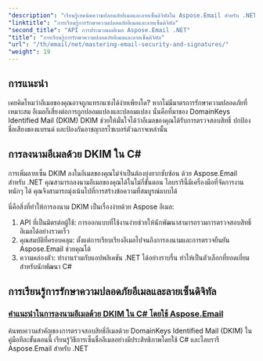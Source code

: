 ```yaml
---
"description": "เรียนรู้เทคนิคความปลอดภัยอีเมลและลายเซ็นดิจิทัลใน Aspose.Email สำหรับ .NET สำรวจบทช่วยสอนแบบทีละขั้นตอน รวมถึงการลงนาม DKIM ใน C#"
"linktitle": "การเรียนรู้การรักษาความปลอดภัยอีเมลและลายเซ็นดิจิทัล"
"second_title": "API การประมวลผลอีเมล Aspose.Email .NET"
"title": "การเรียนรู้การรักษาความปลอดภัยอีเมลและลายเซ็นดิจิทัล"
"url": "/th/email/net/mastering-email-security-and-signatures/"
"weight": 19
---
```


## การแนะนำ 

เคยคิดไหมว่าอีเมลของคุณอาจถูกแทรกแซงได้ง่ายเพียงใด? หากไม่มีมาตรการรักษาความปลอดภัยที่เหมาะสม อีเมลก็เสี่ยงต่อการถูกปลอมแปลงและปลอมแปลง นั่นคือที่มาของ DomainKeys Identified Mail (DKIM) DKIM ช่วยให้มั่นใจได้ว่าอีเมลของคุณได้รับการตรวจสอบสิทธิ์ ปกป้องชื่อเสียงของแบรนด์ และป้องกันอาชญากรไซเบอร์ตัวฉกาจเหล่านั้น  

## การลงนามอีเมลด้วย DKIM ใน C#  

การเพิ่มลายเซ็น DKIM ลงในอีเมลของคุณไม่จำเป็นต้องยุ่งยากซับซ้อน ด้วย Aspose.Email สำหรับ .NET คุณสามารถลงนามอีเมลของคุณได้ในไม่กี่ขั้นตอน ไลบรารีนี้มีเครื่องมือที่จัดการงานหนักๆ ได้ คุณจึงสามารถมุ่งเน้นไปที่การสร้างข้อความที่สมบูรณ์แบบได้  

นี่คือสิ่งที่ทำให้การลงนาม DKIM เป็นเรื่องง่ายด้วย Aspose อีเมล:  

1. API ที่เป็นมิตรต่อผู้ใช้: การออกแบบที่ใช้งานง่ายช่วยให้นักพัฒนาสามารถรวมการตรวจสอบสิทธิ์อีเมลได้อย่างรวดเร็ว  
2. คุณสมบัติที่ครอบคลุม: ตั้งแต่การเรียบเรียงอีเมลไปจนถึงการลงนามและการตรวจยืนยัน Aspose.Email ช่วยคุณได้  
3. ความคล่องตัว: ทำงานร่วมกับแอปพลิเคชัน .NET ได้อย่างราบรื่น ทำให้เป็นตัวเลือกที่ยอดเยี่ยมสำหรับนักพัฒนา C#

## การเรียนรู้การรักษาความปลอดภัยอีเมลและลายเซ็นดิจิทัล
### [คำแนะนำในการลงนามอีเมลด้วย DKIM ใน C# โดยใช้ Aspose.Email](./guide-to-signing-emails-with-dkim/)
ค้นพบความสำคัญของการตรวจสอบสิทธิ์อีเมลด้วย DomainKeys Identified Mail (DKIM) ในคู่มือทีละขั้นตอนนี้ เรียนรู้วิธีการเซ็นชื่ออีเมลอย่างมีประสิทธิภาพโดยใช้ C# และไลบรารี Aspose.Email สำหรับ .NET